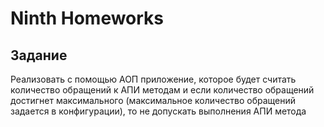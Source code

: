 # Ninth Homeworks

## Задание

Реализовать с помощью АОП приложение, которое будет считать количество обращений к АПИ методам и если количество
обращений достигнет максимального (максимальное количество обращений задается в конфигурации), то не допускать
выполнения АПИ метода
